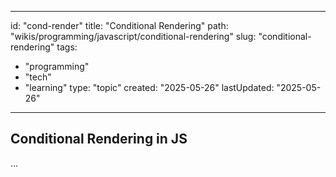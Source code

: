 
---
id: "cond-render"
title: "Conditional Rendering"
path: "wikis/programming/javascript/conditional-rendering"
slug: "conditional-rendering"
tags:
  - "programming"
  - "tech"
  - "learning"
type: "topic"
created: "2025-05-26"
lastUpdated: "2025-05-26"
---

## Conditional Rendering in JS
...
